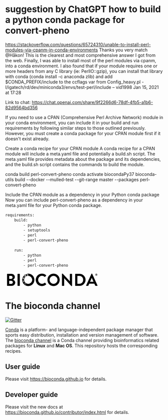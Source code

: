 # suggestion by ChatGPT how to build a python conda package for convert-pheno

https://stackoverflow.com/questions/65724310/unable-to-install-perl-modules-via-cpanm-in-conda-environments
Thanks you very match @Håkon! This is the clearest and most comprehensive answer I got from the web. Finally, I was able to install most of the perl modules via cpanm, into a conda environment. I also found that if your module requires one or more headers from any C library (ie: PerlIO::gzip), you can install that library with conda (conda install -c anaconda zlib) and add $CONDA_PREFIX/include to the ccflags var from Config_heavy.pl -I/igatech/rd/dev/miniconda3/envs/test-perl/include – 
vid1998
 Jan 15, 2021 at 17:28

Link to chat:
https://chat.openai.com/share/9f2266d6-78df-4fb5-a1b6-82d9564bd356

If you need to use a CPAN (Comprehensive Perl Archive Network) module in your conda environment,
you can include it in your build and run requirements by following similar steps to those outlined previously.
However, you must create a conda package for your CPAN module first if it doesn't exist already.

Create a conda recipe for your CPAN module
A conda recipe for a CPAN module will include a meta.yaml file and potentially a build.sh script.
The meta.yaml file provides metadata about the package and its dependencies,
and the build.sh script contains the commands to build the module.

conda build perl-convert-pheno
conda activate biocondaPy37
bioconda-utils build --docker --mulled-test --git-range master --packages perl-convert-pheno

Include the CPAN module as a dependency in your Python conda package
Now you can include perl-convert-pheno as a dependency in your meta.yaml file for your Python conda package.

```
requirements:
	build:
		- python
		- setuptools
		- perl
		- perl-convert-pheno

	run:
		- python
		- perl
		- perl-convert-pheno
```

![](https://raw.githubusercontent.com/bioconda/bioconda-recipes/master/logo/bioconda_monochrome_small.png "Bioconda")

# The bioconda channel

[![Gitter](https://badges.gitter.im/bioconda/bioconda-recipes.svg)](https://gitter.im/bioconda/Lobby?utm_source=badge&utm_medium=badge&utm_campaign=pr-badge)

[Conda](http://anaconda.org) is a platform- and language-independent package
manager that sports easy distribution, installation and version management of
software. The [bioconda channel](https://anaconda.org/bioconda) is a Conda
channel providing bioinformatics related packages for **Linux** and **Mac OS**.
This repository hosts the corresponding recipes.

## User guide

Please visit https://bioconda.github.io for details.

## Developer guide

Please visit the new docs at https://bioconda.github.io/contributor/index.html for details.
